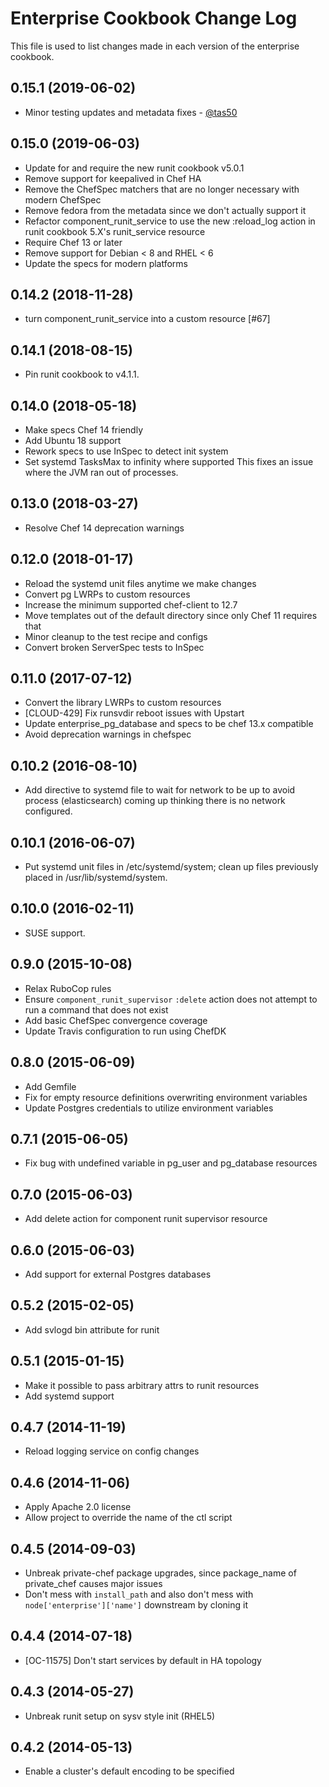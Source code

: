 # Enterprise Cookbook Change Log

This file is used to list changes made in each version of the enterprise cookbook.

## 0.15.1 (2019-06-02)

- Minor testing updates and metadata fixes - [@tas50](https://github.com/tas50)

## 0.15.0 (2019-06-03)

- Update for and require the new runit cookbook v5.0.1
- Remove support for keepalived in Chef HA
- Remove the ChefSpec matchers that are no longer necessary with modern ChefSpec
- Remove fedora from the metadata since we don't actually support it
- Refactor component_runit_service to use the new :reload_log action in runit cookbook 5.X's runit_service resource
- Require Chef 13 or later
- Remove support for Debian < 8 and RHEL < 6
- Update the specs for modern platforms

## 0.14.2 (2018-11-28)

- turn component_runit_service into a custom resource [\#67]

## 0.14.1 (2018-08-15)

- Pin runit cookbook to v4.1.1.

## 0.14.0 (2018-05-18)

- Make specs Chef 14 friendly
- Add Ubuntu 18 support
- Rework specs to use InSpec to detect init system
- Set systemd TasksMax to infinity where supported
    This fixes an issue where the JVM ran out of processes.

## 0.13.0 (2018-03-27)

- Resolve Chef 14 deprecation warnings

## 0.12.0 (2018-01-17)

- Reload the systemd unit files anytime we make changes
- Convert pg LWRPs to custom resources
- Increase the minimum supported chef-client to 12.7
- Move templates out of the default directory since only Chef 11 requires that
- Minor cleanup to the test recipe and configs
- Convert broken ServerSpec tests to InSpec

## 0.11.0 (2017-07-12)

- Convert the library LWRPs to custom resources
- [CLOUD-429] Fix runsvdir reboot issues with Upstart
- Update enterprise_pg_database and specs to be chef 13.x compatible
- Avoid deprecation warnings in chefspec

## 0.10.2 (2016-08-10)

* Add directive to systemd file to wait for network to be up to avoid process (elasticsearch) coming up thinking there is no network configured.

## 0.10.1 (2016-06-07)

* Put systemd unit files in /etc/systemd/system; clean up files previously placed
  in /usr/lib/systemd/system.

## 0.10.0 (2016-02-11)

* SUSE support.

## 0.9.0 (2015-10-08)

* Relax RuboCop rules
* Ensure `component_runit_supervisor` `:delete` action does not attempt to run a
  command that does not exist
* Add basic ChefSpec convergence coverage
* Update Travis configuration to run using ChefDK

## 0.8.0 (2015-06-09)

* Add Gemfile
* Fix for empty resource definitions overwriting environment variables
* Update Postgres credentials to utilize environment variables

## 0.7.1 (2015-06-05)

* Fix bug with undefined variable in pg\_user and pg\_database resources

## 0.7.0 (2015-06-03)

* Add delete action for component runit supervisor resource

## 0.6.0 (2015-06-03)

* Add support for external Postgres databases

## 0.5.2 (2015-02-05)

* Add svlogd bin attribute for runit

## 0.5.1 (2015-01-15)

* Make it possible to pass arbitrary attrs to runit resources
* Add systemd support

## 0.4.7 (2014-11-19)

* Reload logging service on config changes

## 0.4.6 (2014-11-06)

* Apply Apache 2.0 license
* Allow project to override the name of the ctl script

## 0.4.5 (2014-09-03)

* Unbreak private-chef package upgrades, since package\_name of private\_chef causes major issues
* Don't mess with `install_path` and also don't mess with `node['enterprise']['name']` downstream by cloning it

## 0.4.4 (2014-07-18)

* [OC-11575] Don't start services by default in HA topology

## 0.4.3 (2014-05-27)

* Unbreak runit setup on sysv style init (RHEL5)

## 0.4.2 (2014-05-13)

* Enable a cluster's default encoding to be specified
